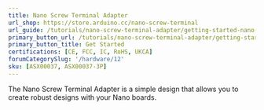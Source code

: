 ```yaml
---
title: Nano Screw Terminal Adapter
url_shop: https://store.arduino.cc/nano-screw-terminal
url_guide: /tutorials/nano-screw-terminal-adapter/getting-started-nano-screw-terminal
primary_button_url: /tutorials/nano-screw-terminal-adapter/getting-started-nano-screw-terminal
primary_button_title: Get Started
certifications: [CE, FCC, IC, RoHS, UKCA]
forumCategorySlug: '/hardware/12'
sku: [ASX00037, ASX00037-3P]
---
```


The Nano Screw Terminal Adapter is a simple design that allows you to create robust designs with your Nano boards.